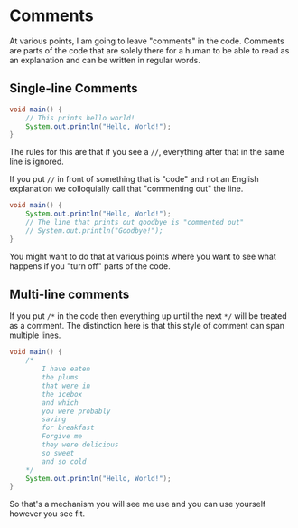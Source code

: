 # Comments

At various points, I am going to leave "comments" in the code. Comments are parts of the code that
are solely there for a human to be able to read as an explanation and can be written in regular
words.

## Single-line Comments

```java
void main() {
    // This prints hello world!
    System.out.println("Hello, World!");
}
```

The rules for this are that if you see a `//`, everything after that in the same line
is ignored.

If you put `//` in front of something that is "code" and not an English explanation we colloquially call that "commenting out" the line.

```java
void main() {
    System.out.println("Hello, World!");
    // The line that prints out goodbye is "commented out"
    // System.out.println("Goodbye!");
}
```

You might want to do that at various points where you want to see what happens if you "turn off" parts of
the code.

## Multi-line comments

If you put `/*` in the code then everything up until the next `*/` will be treated as a comment. The distinction
here is that this style of comment can span multiple lines.

```java
void main() {
    /*
        I have eaten
        the plums
        that were in
        the icebox
        and which
        you were probably
        saving
        for breakfast
        Forgive me
        they were delicious
        so sweet
        and so cold
    */
    System.out.println("Hello, World!");
}
```

So that's a mechanism you will see me use and you can use yourself however you see fit.
